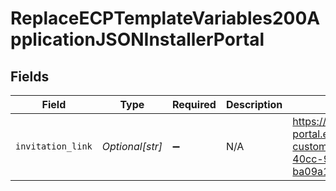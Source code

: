 # ReplaceECPTemplateVariables200ApplicationJSONInstallerPortal


## Fields

| Field                                                                                                                                   | Type                                                                                                                                    | Required                                                                                                                                | Description                                                                                                                             | Example                                                                                                                                 |
| --------------------------------------------------------------------------------------------------------------------------------------- | --------------------------------------------------------------------------------------------------------------------------------------- | --------------------------------------------------------------------------------------------------------------------------------------- | --------------------------------------------------------------------------------------------------------------------------------------- | --------------------------------------------------------------------------------------------------------------------------------------- |
| `invitation_link`                                                                                                                       | *Optional[str]*                                                                                                                         | :heavy_minus_sign:                                                                                                                      | N/A                                                                                                                                     | https://installer-portal.ecp.dev.epilot.io/register/existing-customer?contactId=7aa44fb8-d60e-40cc-9a3a-ba09a1ff7f51&email=john@doe.com |